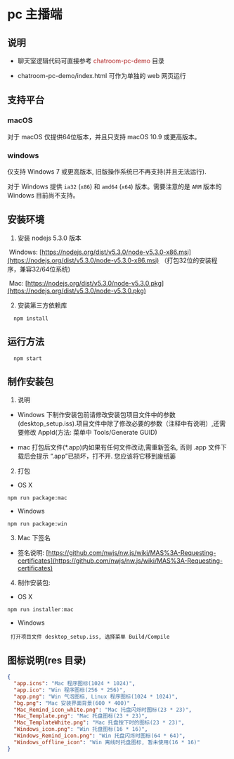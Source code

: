 # pc 主播端

## 说明

* 聊天室逻辑代码可直接参考 <font color="#B22222">chatroom-pc-demo</font> 目录

* chatroom-pc-demo/index.html 可作为单独的 web 网页运行

## 支持平台

### macOS

对于 macOS 仅提供64位版本，并且只支持 macOS 10.9 或更高版本。

### windows

仅支持 Windows 7 或更高版本, 旧版操作系统已不再支持(并且无法运行).

对于 Windows 提供 `ia32` (`x86`) 和 `amd64` (`x64`) 版本。需要注意的是 `ARM` 版本的 Windows 目前尚不支持。

## 安装环境

1. 安装 nodejs 5.3.0 版本

​       Windows: [https://nodejs.org/dist/v5.3.0/node-v5.3.0-x86.msi](https://nodejs.org/dist/v5.3.0/node-v5.3.0-x86.msi) （打包32位的安装程序，兼容32/64位系统)

​       Mac: [https://nodejs.org/dist/v5.3.0/node-v5.3.0.pkg](https://nodejs.org/dist/v5.3.0/node-v5.3.0.pkg)

2. 安装第三方依赖库

```
  npm install
```

## 运行方法

```
  npm start
```

## 制作安装包

1. 说明

* Windows 下制作安装包前请修改安装包项目文件中的参数(desktop_setup.iss).项目文件中除了修改必要的参数（注释中有说明）,还需要修改 AppId(方法: 菜单中 Tools/Generate GUID)
  
* mac 打包后文件(*.app)内如果有任何文件改动,需重新签名, 否则 .app 文件下载后会提示 “.app”已损坏，打不开. 您应该将它移到废纸篓


2. 打包

* OS X

```
npm run package:mac
```

* Windows

```
npm run package:win
```

3. Mac 下签名

* 签名说明: [https://github.com/nwjs/nw.js/wiki/MAS%3A-Requesting-certificates](https://github.com/nwjs/nw.js/wiki/MAS%3A-Requesting-certificates)

4. 制作安装包:

* OS X

```
npm run installer:mac
```
   
* Windows

```
 打开项目文件 desktop_setup.iss, 选择菜单 Build/Compile
```

## 图标说明(res 目录)

```json
{
  "app.icns": "Mac 程序图标(1024 * 1024)",
  "app.ico": "Win 程序图标(256 * 256)",
  "app.png": "Win 气泡图标, Linux 程序图标(1024 * 1024)",
  "bg.png": "Mac 安装界面背景(600 * 400)" ,
  "Mac_Remind_icon_white.png": "Mac 托盘闪烁时图标(23 * 23)",
  "Mac_Template.png": "Mac 托盘图标(23 * 23)",
  "Mac_TemplateWhite.png": "Mac 托盘按下时的图标(23 * 23)",
  "Windows_icon.png": "Win 托盘图标(16 * 16)",
  "Windows_Remind_icon.png": "Win 托盘闪烁时图标(64 * 64)",
  "Windows_offline_icon": "Win 离线时托盘图标, 暂未使用(16 * 16)"
}
```
